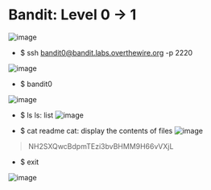 # Bandit: Level 0 -> 1

![image](https://github.com/zkbyqd/Write-ups/assets/90260119/f34aed13-8cb2-48b5-b948-6d4a6f5f51ff)

- $ ssh bandit0@bandit.labs.overthewire.org -p 2220

![image](https://github.com/zkbyqd/Write-ups/assets/90260119/e799672c-be4d-4ef4-a7db-649e0fddb374)

- $ bandit0

![image](https://github.com/zkbyqd/Write-ups/assets/90260119/bd6df44c-7770-4b24-8c2e-a5477e5d398b)

- $ ls
ls: list
![image](https://github.com/zkbyqd/Write-ups/assets/90260119/96ae0ccc-9efe-4551-ac96-be7fcc4d3b37)

- $ cat readme
cat: display the contents of files
![image](https://github.com/zkbyqd/Write-ups/assets/90260119/5d1272d2-7907-446b-a8f6-a02a2f829a62)

> NH2SXQwcBdpmTEzi3bvBHMM9H66vVXjL

- $ exit

![image](https://github.com/zkbyqd/Write-ups/assets/90260119/7dd95202-f999-4961-9909-f9c3a37f741d)
